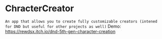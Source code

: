 # ChracterCreator
`An app that allows you to create fully customizable creators (intened for DND but useful for other projects as well)`
Demo: https://rewdsx.itch.io/dnd-5th-gen-character-creation
